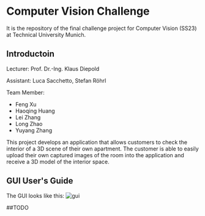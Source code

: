 
# Computer Vision Challenge

It is the repository of the final challenge project for Computer Vision (SS23) at Technical University Munich.

## Introductoin
Lecturer: Prof. Dr.-Ing. Klaus Diepold

Assistant: Luca Sacchetto, Stefan Röhrl

Team Member:
- Feng Xu
- Haoqing Huang
- Lei Zhang
- Long Zhao
- Yuyang Zhang

This project develops an application that allows customers to check the interior of a 3D scene of their own apartment. The customer is able to easily upload their own captured images of the room into the application and receive a 3D model of the interior space.
## GUI User's Guide



The GUI looks like this:
![gui](https://github.com/Huang15/Team-project/assets/128314731/6b872082-f6c3-4f8d-8213-32def57c9612)

##TODO





